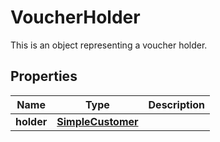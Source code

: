 

# VoucherHolder

This is an object representing a voucher holder.

## Properties

| Name | Type | Description |
|------------ | ------------- | ------------- |
|**holder** | [**SimpleCustomer**](SimpleCustomer.md) |  |



